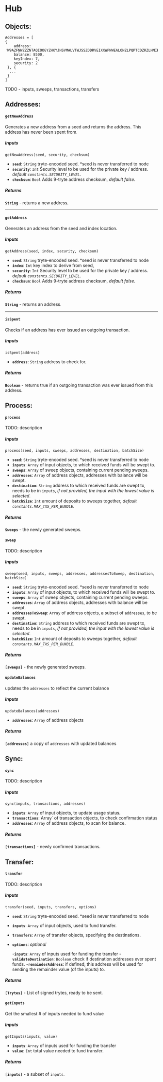 # Hub
## Objects:

```
Addresses = [
{
    address: 'W9AZFNWZZZNTAQIOOGYZHKYJHSVMALVTWJSSZDDRVEIXXWPNWEALONZLPQPTCDZRZLHNIHSUKZRSZAZ9W',
    balance: 8500,
    keyIndex: 7,
    security: 2
 }, {
  ...
 }
]
```
TODO - inputs, sweeps, transactions, transfers

## Addresses:
#### `getNewAddress`
Generates a new address from a seed and returns the address.
This address has never been spent from.
##### Inputs
```
getNewAddress(seed, security, checksum)
```
 - **`seed`**: `String` tryte-encoded seed. *seed is never transferred to node
 - **`security`**: `Int`  Security level to be used for the private key / address. _default `constants.SECURITY_LEVEL`_.
 - **`checksum`**: `Bool` Adds 9-tryte address checksum, _default false_.
##### Returns
**`String`** - returns a new address. 

---

#### `getAddress`
Generates an address from the seed and index location.
##### Inputs
```
getAddress(seed, index, security, checksum)
```
 - **`seed`**: `String` tryte-encoded seed. *seed is never transferred to node
 - **`index`**: `Int` key index to derive from seed, 
 - **`security`**: `Int`  Security level to be used for the private key / address. _default `constants.SECURITY_LEVEL`_.
 - **`checksum`**: `Bool` Adds 9-tryte address checksum, _default false_.
##### Returns
**`String`** - returns an address.

---
#### `isSpent`
Checks if an address has ever issued an outgoing transaction.
##### Inputs
```
isSpent(address)
```
 - **`address`**: `String` address to check for.
##### Returns
**`Boolean`** - returns true if an outgoing transaction was ever issued from this address.

## Process:
#### `process`
TODO: description
##### Inputs
```
process(seed, inputs, sweeps, addresses, destination, batchSize)
```
 - **`seed`**: `String` tryte-encoded seed. *seed is never transferred to node
 - **`inputs`**: `Array` of input objects, to which received funds will be swept to.
 - **`sweeps`**: `Array` of sweep objects, containing current pending sweeps.
 - **`addresses`**: `Array` of address objects, addresses with balance will be swept.
 - **`destination`**: `String` address to which received funds are swept to, needs to be in `inputs`, _if not provided, the input with the lowest value is selected_.
 - **`batchSize`**: `Int` amount of deposits to sweeps together, _default `constants.MAX_TXS_PER_BUNDLE`_.

##### Returns
**`Sweeps`** - the newly generated sweeps.

#### `sweep`
TODO: description
##### Inputs
```
sweep(seed, inputs, sweeps, addresses, addressesToSweep, destination, batchSize) 
```
 - **`seed`**: `String` tryte-encoded seed. *seed is never transferred to node
 - **`inputs`**: `Array` of input objects, to which received funds will be swept to.
 - **`sweeps`**: `Array` of sweep objects, containing current pending sweeps.
 - **`addresses`**: `Array` of address objects, addresses with balance will be swept.
 - **`addressesToSweep`**: `Array` of address objects, a subset of `addresses`, to be swept.
  - **`destination`**: `String` address to which received funds are swept to, needs to be in `inputs`, _if not provided, the input with the lowest value is selected_.
 - **`batchSize`**: `Int` amount of deposits to sweeps together, _default `constants.MAX_TXS_PER_BUNDLE`_.

##### Returns
**`[sweeps]`** - the newly generated sweeps.

#### `updateBalances`
updates the `addresses` to reflect the current balance
##### Inputs
```
updateBalances(addresses)
```
 - **`addresses`**: `Array` of address objects
 
##### Returns
**`[addresses]`** a copy of `addresses` with updated balances

## Sync:
#### `sync`
TODO: description
##### Inputs
```
sync(inputs, transactions, addresses) 
```
 - **`inputs`**: `Array` of input objects, to update usage status.
 - **`transactions`**: Array` of transaction objects, to check confirmation status
 - **`addresses`**: `Array` of address objects, to scan for balance.

##### Returns
**`[transactions]`** - newly confirmed transactions.

## Transfer:
#### `transfer`
TODO: description
##### Inputs
```
transfer(seed, inputs, transfers, options)
```
 - **`seed`**: `String` tryte-encoded seed. *seed is never transferred to node
 - **`inputs`**: `Array` of input objects, used to fund transfer.
 - **`transfers`**: `Array` of transfer objects, specifying the destinations.
 - **`options`**: _optional_

   -**`inputs`**: `Array` of inputs used for funding the transfer
   -**`validateDestination`**: `Boolean` check if destination addresses ever spent funds.
   -**`remainderAddress`**: if defined, this address will be used for sending the remainder   value (of the inputs) to.

##### Returns
**`[Trytes]`** - List of signed trytes, ready to be sent.

#### `getInputs`
Get the smallest # of inputs needed to fund value
##### Inputs
```
getInputs(inputs, value) 
```
 - **`inputs`**: `Array` of inputs used for funding the transfer
 - **`value`**: `Int` total value needed to fund transfer.

##### Returns
**`[inputs]`** - a subset of `inputs`.
